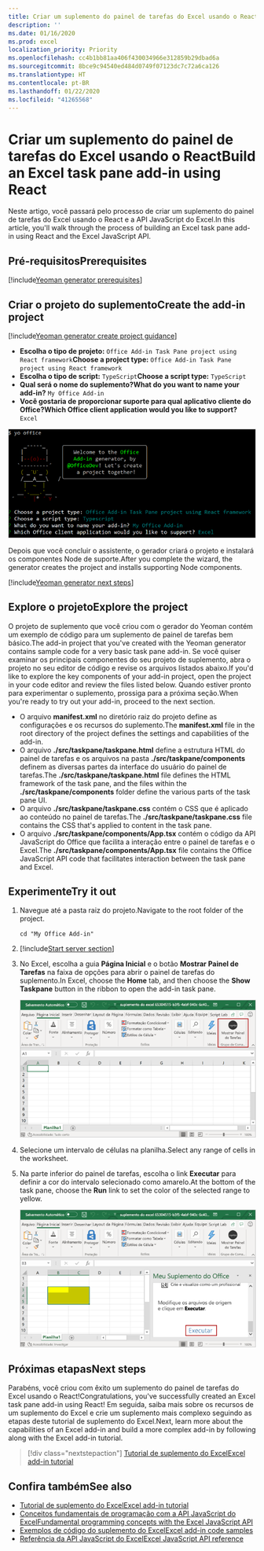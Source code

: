 ```yaml
---
title: Criar um suplemento do painel de tarefas do Excel usando o React
description: ''
ms.date: 01/16/2020
ms.prod: excel
localization_priority: Priority
ms.openlocfilehash: cc4b1bb81aa406f430034966e312859b29dbad6a
ms.sourcegitcommit: 8bce9c94540ed484d0749f07123dc7c72a6ca126
ms.translationtype: HT
ms.contentlocale: pt-BR
ms.lasthandoff: 01/22/2020
ms.locfileid: "41265568"
---
```

# <a name="build-an-excel-task-pane-add-in-using-react"></a><span data-ttu-id="f1fc7-102">Criar um suplemento do painel de tarefas do Excel usando o React</span><span class="sxs-lookup"><span data-stu-id="f1fc7-102">Build an Excel task pane add-in using React</span></span>

<span data-ttu-id="f1fc7-103">Neste artigo, você passará pelo processo de criar um suplemento do painel de tarefas do Excel usando o React e a API JavaScript do Excel.</span><span class="sxs-lookup"><span data-stu-id="f1fc7-103">In this article, you'll walk through the process of building an Excel task pane add-in using React and the Excel JavaScript API.</span></span>

## <a name="prerequisites"></a><span data-ttu-id="f1fc7-104">Pré-requisitos</span><span class="sxs-lookup"><span data-stu-id="f1fc7-104">Prerequisites</span></span>

[!include[Yeoman generator prerequisites](../includes/quickstart-yo-prerequisites.md)]

## <a name="create-the-add-in-project"></a><span data-ttu-id="f1fc7-105">Criar o projeto do suplemento</span><span class="sxs-lookup"><span data-stu-id="f1fc7-105">Create the add-in project</span></span>

[!include[Yeoman generator create project guidance](../includes/yo-office-command-guidance.md)]

- <span data-ttu-id="f1fc7-106">**Escolha o tipo de projeto:** `Office Add-in Task Pane project using React framework`</span><span class="sxs-lookup"><span data-stu-id="f1fc7-106">**Choose a project type:** `Office Add-in Task Pane project using React framework`</span></span>
- <span data-ttu-id="f1fc7-107">**Escolha o tipo de script:** `TypeScript`</span><span class="sxs-lookup"><span data-stu-id="f1fc7-107">**Choose a script type:** `TypeScript`</span></span>
- <span data-ttu-id="f1fc7-108">**Qual será o nome do suplemento?**</span><span class="sxs-lookup"><span data-stu-id="f1fc7-108">**What do you want to name your add-in?**</span></span> `My Office Add-in`
- <span data-ttu-id="f1fc7-109">**Você gostaria de proporcionar suporte para qual aplicativo cliente do Office?**</span><span class="sxs-lookup"><span data-stu-id="f1fc7-109">**Which Office client application would you like to support?**</span></span> `Excel`

![Gerador do Yeoman](../images/yo-office-excel-react-2.png)

<span data-ttu-id="f1fc7-111">Depois que você concluir o assistente, o gerador criará o projeto e instalará os componentes Node de suporte.</span><span class="sxs-lookup"><span data-stu-id="f1fc7-111">After you complete the wizard, the generator creates the project and installs supporting Node components.</span></span>

[!include[Yeoman generator next steps](../includes/yo-office-next-steps.md)]

## <a name="explore-the-project"></a><span data-ttu-id="f1fc7-112">Explore o projeto</span><span class="sxs-lookup"><span data-stu-id="f1fc7-112">Explore the project</span></span>

<span data-ttu-id="f1fc7-113">O projeto de suplemento que você criou com o gerador do Yeoman contém um exemplo de código para um suplemento de painel de tarefas bem básico.</span><span class="sxs-lookup"><span data-stu-id="f1fc7-113">The add-in project that you've created with the Yeoman generator contains sample code for a very basic task pane add-in.</span></span> <span data-ttu-id="f1fc7-114">Se você quiser examinar os principais componentes do seu projeto de suplemento, abra o projeto no seu editor de código e revise os arquivos listados abaixo.</span><span class="sxs-lookup"><span data-stu-id="f1fc7-114">If you'd like to explore the key components of your add-in project, open the project in your code editor and review the files listed below.</span></span> <span data-ttu-id="f1fc7-115">Quando estiver pronto para experimentar o suplemento, prossiga para a próxima seção.</span><span class="sxs-lookup"><span data-stu-id="f1fc7-115">When you're ready to try out your add-in, proceed to the next section.</span></span>

- <span data-ttu-id="f1fc7-116">O arquivo **manifest.xml** no diretório raiz do projeto define as configurações e os recursos do suplemento.</span><span class="sxs-lookup"><span data-stu-id="f1fc7-116">The **manifest.xml** file in the root directory of the project defines the settings and capabilities of the add-in.</span></span>
- <span data-ttu-id="f1fc7-117">O arquivo **./src/taskpane/taskpane.html** define a estrutura HTML do painel de tarefas e os arquivos na pasta **./src/taskpane/components** definem as diversas partes da interface do usuário do painel de tarefas.</span><span class="sxs-lookup"><span data-stu-id="f1fc7-117">The **./src/taskpane/taskpane.html** file defines the HTML framework of the task pane, and the files within the **./src/taskpane/components** folder define the various parts of the task pane UI.</span></span>
- <span data-ttu-id="f1fc7-118">O arquivo **./src/taskpane/taskpane.css** contém o CSS que é aplicado ao conteúdo no painel de tarefas.</span><span class="sxs-lookup"><span data-stu-id="f1fc7-118">The **./src/taskpane/taskpane.css** file contains the CSS that's applied to content in the task pane.</span></span>
- <span data-ttu-id="f1fc7-119">O arquivo **./src/taskpane/components/App.tsx** contém o código da API JavaScript do Office que facilita a interação entre o painel de tarefas e o Excel.</span><span class="sxs-lookup"><span data-stu-id="f1fc7-119">The **./src/taskpane/components/App.tsx** file contains the Office JavaScript API code that facilitates interaction between the task pane and Excel.</span></span>

## <a name="try-it-out"></a><span data-ttu-id="f1fc7-120">Experimente</span><span class="sxs-lookup"><span data-stu-id="f1fc7-120">Try it out</span></span>

1. <span data-ttu-id="f1fc7-121">Navegue até a pasta raiz do projeto.</span><span class="sxs-lookup"><span data-stu-id="f1fc7-121">Navigate to the root folder of the project.</span></span>

    ```command&nbsp;line
    cd "My Office Add-in"
    ```

2. [!include[Start server section](../includes/quickstart-yo-start-server-excel.md)] 

3. <span data-ttu-id="f1fc7-122">No Excel, escolha a guia **Página Inicial** e o botão **Mostrar Painel de Tarefas** na faixa de opções para abrir o painel de tarefas do suplemento.</span><span class="sxs-lookup"><span data-stu-id="f1fc7-122">In Excel, choose the **Home** tab, and then choose the **Show Taskpane** button in the ribbon to open the add-in task pane.</span></span>

    ![Botão do suplemento do Excel](../images/excel-quickstart-addin-3b.png)

4. <span data-ttu-id="f1fc7-124">Selecione um intervalo de células na planilha.</span><span class="sxs-lookup"><span data-stu-id="f1fc7-124">Select any range of cells in the worksheet.</span></span>

5. <span data-ttu-id="f1fc7-125">Na parte inferior do painel de tarefas, escolha o link **Executar** para definir a cor do intervalo selecionado como amarelo.</span><span class="sxs-lookup"><span data-stu-id="f1fc7-125">At the bottom of the task pane, choose the **Run** link to set the color of the selected range to yellow.</span></span>

    ![Suplemento do Excel](../images/excel-quickstart-addin-3c.png)

## <a name="next-steps"></a><span data-ttu-id="f1fc7-127">Próximas etapas</span><span class="sxs-lookup"><span data-stu-id="f1fc7-127">Next steps</span></span>

<span data-ttu-id="f1fc7-128">Parabéns, você criou com êxito um suplemento do painel de tarefas do Excel usando o React!</span><span class="sxs-lookup"><span data-stu-id="f1fc7-128">Congratulations, you've successfully created an Excel task pane add-in using React!</span></span> <span data-ttu-id="f1fc7-129">Em seguida, saiba mais sobre os recursos de um suplemento do Excel e crie um suplemento mais complexo seguindo as etapas deste tutorial de suplemento do Excel.</span><span class="sxs-lookup"><span data-stu-id="f1fc7-129">Next, learn more about the capabilities of an Excel add-in and build a more complex add-in by following along with the Excel add-in tutorial.</span></span>

> [!div class="nextstepaction"]
> [<span data-ttu-id="f1fc7-130">Tutorial de suplemento do Excel</span><span class="sxs-lookup"><span data-stu-id="f1fc7-130">Excel add-in tutorial</span></span>](../tutorials/excel-tutorial.md)

## <a name="see-also"></a><span data-ttu-id="f1fc7-131">Confira também</span><span class="sxs-lookup"><span data-stu-id="f1fc7-131">See also</span></span>

* [<span data-ttu-id="f1fc7-132">Tutorial de suplemento do Excel</span><span class="sxs-lookup"><span data-stu-id="f1fc7-132">Excel add-in tutorial</span></span>](../tutorials/excel-tutorial-create-table.md)
* [<span data-ttu-id="f1fc7-133">Conceitos fundamentais de programação com a API JavaScript do Excel</span><span class="sxs-lookup"><span data-stu-id="f1fc7-133">Fundamental programming concepts with the Excel JavaScript API</span></span>](../excel/excel-add-ins-core-concepts.md)
* [<span data-ttu-id="f1fc7-134">Exemplos de código do suplemento do Excel</span><span class="sxs-lookup"><span data-stu-id="f1fc7-134">Excel add-in code samples</span></span>](https://developer.microsoft.com/office/gallery/?filterBy=Samples,Excel)
* [<span data-ttu-id="f1fc7-135">Referência da API JavaScript do Excel</span><span class="sxs-lookup"><span data-stu-id="f1fc7-135">Excel JavaScript API reference</span></span>](/office/dev/add-ins/reference/overview/excel-add-ins-reference-overview)
